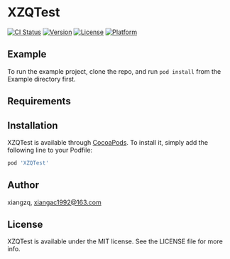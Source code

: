# XZQTest

[![CI Status](https://img.shields.io/travis/xiangzq/XZQTest.svg?style=flat)](https://travis-ci.org/xiangzq/XZQTest)
[![Version](https://img.shields.io/cocoapods/v/XZQTest.svg?style=flat)](https://cocoapods.org/pods/XZQTest)
[![License](https://img.shields.io/cocoapods/l/XZQTest.svg?style=flat)](https://cocoapods.org/pods/XZQTest)
[![Platform](https://img.shields.io/cocoapods/p/XZQTest.svg?style=flat)](https://cocoapods.org/pods/XZQTest)

## Example

To run the example project, clone the repo, and run `pod install` from the Example directory first.

## Requirements

## Installation

XZQTest is available through [CocoaPods](https://cocoapods.org). To install
it, simply add the following line to your Podfile:

```ruby
pod 'XZQTest'
```

## Author

xiangzq, xiangac1992@163.com

## License

XZQTest is available under the MIT license. See the LICENSE file for more info.
